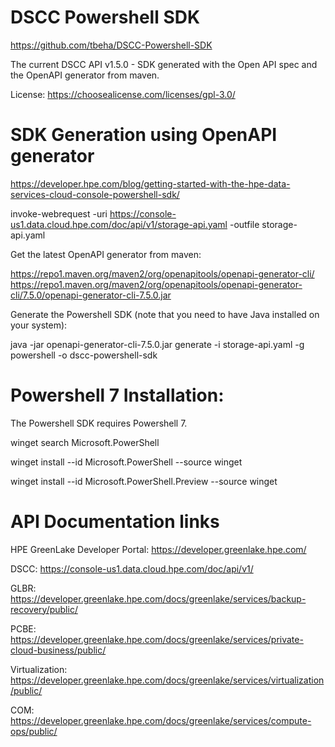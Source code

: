 # DSCC Powershell SDK 

https://github.com/tbeha/DSCC-Powershell-SDK

The current DSCC API v1.5.0 - SDK generated with the Open API spec and the OpenAPI generator from maven. 

License: 
https://choosealicense.com/licenses/gpl-3.0/

# SDK Generation using OpenAPI generator
  
https://developer.hpe.com/blog/getting-started-with-the-hpe-data-services-cloud-console-powershell-sdk/

  invoke-webrequest -uri  https://console-us1.data.cloud.hpe.com/doc/api/v1/storage-api.yaml -outfile storage-api.yaml

Get the latest OpenAPI generator from maven:

https://repo1.maven.org/maven2/org/openapitools/openapi-generator-cli/
https://repo1.maven.org/maven2/org/openapitools/openapi-generator-cli/7.5.0/openapi-generator-cli-7.5.0.jar

Generate the Powershell SDK (note that you need to have Java installed on your system):

  java -jar openapi-generator-cli-7.5.0.jar generate -i storage-api.yaml -g powershell -o dscc-powershell-sdk

# Powershell 7 Installation:
The Powershell SDK requires Powershell 7.

winget search Microsoft.PowerShell 

winget install --id Microsoft.PowerShell --source winget

winget install --id Microsoft.PowerShell.Preview --source winget

# API Documentation links

HPE GreenLake Developer Portal:  https://developer.greenlake.hpe.com/

DSCC: https://console-us1.data.cloud.hpe.com/doc/api/v1/

GLBR: https://developer.greenlake.hpe.com/docs/greenlake/services/backup-recovery/public/

PCBE: https://developer.greenlake.hpe.com/docs/greenlake/services/private-cloud-business/public/

Virtualization: https://developer.greenlake.hpe.com/docs/greenlake/services/virtualization/public/

COM: https://developer.greenlake.hpe.com/docs/greenlake/services/compute-ops/public/
